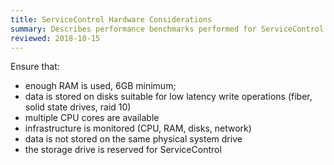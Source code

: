 ```yaml
---
title: ServiceControl Hardware Considerations
summary: Describes performance benchmarks performed for ServiceControl
reviewed: 2018-10-15
---
```




Ensure that:

 * enough RAM is used, 6GB minimum;
 * data is stored on disks suitable for low latency write operations (fiber, solid state drives, raid 10)
 * multiple CPU cores are available
 * infrastructure is monitored (CPU, RAM, disks, network)
 * data is not stored on the same physical system drive
 * the storage drive is reserved for ServiceControl
